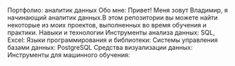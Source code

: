 Портфолио: аналитик данных
Обо мне:
Привет! Меня зовут Владимир, я начинающий аналитик данных.В этом репозитории вы можете найти некоторые из моих проектов, выполненных во время обучения и практики.
Навыки и технологии
Инструменты анализа данных: SQL, Excel:
Языки программирования и библиотеки: 
Системы управления базами данных: PostgreSQL
Средства визуализации данных: 
Инструменты для машинного обучения: 
